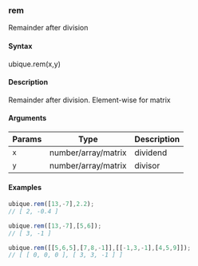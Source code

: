 ### rem

Remainder after division


#### Syntax

ubique.rem(x,y)


#### Description

Remainder after division. Element-wise for matrix  



#### Arguments

|Params|Type|Description
|---------|----|-----------
|`x` | number/array/matrix | dividend
|`y` | number/array/matrix | divisor


#### Examples

```js
ubique.rem([13,-7],2.2);
// [ 2, -0.4 ]

ubique.rem([13,-7],[5,6]);
// [ 3, -1 ]

ubique.rem([[5,6,5],[7,8,-1]],[[-1,3,-1],[4,5,9]]);
// [ [ 0, 0, 0 ], [ 3, 3, -1 ] ]
```


